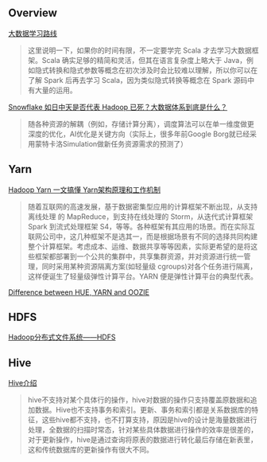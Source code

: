 ## Overview

[大数据学习路线](https://github.com/heibaiying/BigData-Notes/blob/master/notes/%E5%A4%A7%E6%95%B0%E6%8D%AE%E5%AD%A6%E4%B9%A0%E8%B7%AF%E7%BA%BF.md)
>这里说明一下，如果你的时间有限，不一定要学完 Scala 才去学习大数据框架。Scala 确实足够的精简和灵活，但其在语言复杂度上略大于 Java，例如隐式转换和隐式参数等概念在初次涉及时会比较难以理解，所以你可以在了解 Spark 后再去学习 Scala，因为类似隐式转换等概念在 Spark 源码中有大量的运用。

[Snowflake 如日中天是否代表 Hadoop 已死？大数据体系到底是什么？](https://zhuanlan.zhihu.com/p/396165293)
>随各种资源的解耦（例如，存储计算分离），调度算法可以在单一维度做更深度的优化，AI优化是关键方向（实际上，很多年前Google Borg就已经采用蒙特卡洛Simulation做新任务资源需求的预测了）

## Yarn

[Hadoop Yarn 一文搞懂 Yarn架构原理和工作机制 ](https://www.cnblogs.com/liangzilx/p/14837562.html)
>随着互联网的高速发展，基于数据密集型应用的计算框架不断出现，从支持离线处理 的 MapReduce，到支持在线处理的 Storm，从迭代式计算框架 Spark 到流式处理框架 S4，等等。各种框架有其应用的场景。而在实际互联网公司中，这几种框架不是选其一，而是根据场景有不同的选择共同构建整个计算框架。考虑成本、运维、数据共享等等因素，实际更希望的是将这些框架都部署到一个公共的集群中，共享集群资源，并对资源进行统一管理，同时采用某种资源隔离方案(如轻量级 cgroups)对各个任务进行隔离，这样便诞生了轻量级弹性计算平台。YARN 便是弹性计算平台的典型代表。

[Difference between HUE, YARN and OOZIE](https://stackoverflow.com/questions/34934606/what-is-the-difference-between-hue-yarn-and-oozie)

## HDFS

[Hadoop分布式文件系统——HDFS](https://github.com/heibaiying/BigData-Notes/blob/master/notes/Hadoop-HDFS.md)


## Hive

[Hive介绍](https://www.cnblogs.com/sharpxiajun/archive/2013/06/02/3114180.html)
>hive不支持对某个具体行的操作，hive对数据的操作只支持覆盖原数据和追加数据。Hive也不支持事务和索引。更新、事务和索引都是关系数据库的特征，这些hive都不支持，也不打算支持，原因是hive的设计是海量数据进行处理，全数据的扫描时常态，针对某些具体数据进行操作的效率是很差的，对于更新操作，hive是通过查询将原表的数据进行转化最后存储在新表里，这和传统数据库的更新操作有很大不同。
